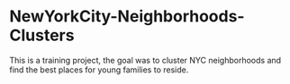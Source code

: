 # NewYorkCity-Neighborhoods-Clusters
This is a training project, the goal was to cluster NYC neighborhoods and find the best places for young families to reside.
